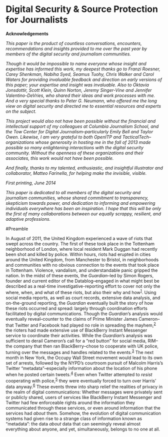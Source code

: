 Digital Security &amp; Source Protection for Journalists
========

**Acknowledgements**

*This paper is the product of countless conversations, encounters, recommendations and insights provided to me over the past year by members of the digital security and journalism communities.*

*Though it would be impossible to name everyone whose insight and expertise has informed this work, my deepest thanks go to Franzi Roesner, Carey Shenkman, Nabiha Syed, Seamus Tuohy, Chris Walker and Carol Waters for providing invaluable feedback and direction on early versions of this paper; your expertise and insight was invaluable. Also to Oktavia Jonsdottir, Scott Klein, Quinn Norton, Jeremy Singer-Vine and Jennifer Valentino-DeVries, who shared their ideas and work processes with me. And a very special thanks to Peter G. Neumann, who offered me the long view on digital security and directed me to essential resources and experts on the subject.*

*This project would also not have been possible without the financial and intellectual support of my colleagues at Columbia Journalism School, and the Tow Center for Digital Journalism–particularly Emily Bell and Taylor Owen. Likewise, I am very grateful to both OpenITP and TacticalTech–organizations whose generosity in hosting me in the fall of 2013 made possible so many enlightening interactions with the digital security community. Without the openness of these organizations and their associates, this work would not have been possible.*

*And finally, thanks to my talented, enthusiastic, and insightful illustrator and collaborator, Matteo Farinella, for helping make the invisible, visible.*

*First printing, June 2014*


*This paper is dedicated to all members of the digital security and journalism communities, whose shared commitment to transparency, skepticism towards power, and dedication to informing and empowering individuals everywhere has been an inspiration. I hope that this will be only the first of many collaborations between our equally scrappy, resilient, and adaptive professions.*


#Preamble


In August of 2011, the United Kingdom experienced a wave of riots that
swept across the country. The first of these took place in the Tottenham
neighborhood of London, where local resident Mark Duggan had recently
been shot and killed by police. Within hours, riots had erupted in
cities around the United Kingdom, from Manchester to Bristol, in
neighborhoods and communities with no obvious connection to the events
that took place in Tottenham. Violence, vandalism, and understandable
panic gripped the nation. In the midst of these events, the
*Guardian*–led by Simon Rogers, founder and current editor of the
Datablog–engaged in what might best be described as a real-time
investigative-reporting effort to cover not only the where, when, and
what of these riots, but also their why and how<sup>[1](footnotes/README.html#fn1)</sup>. Using social
media reports, as well as court records, extensive data analysis, and
on-the-ground reporting, the *Guardian* eventually built the story of
how these riots occurred and spread: largely through coordination
efforts facilitated by digital communications. Though the *Guardian*’s
analysis would eventually reveal–counter to the claims of Prime Minister
James Cameron–that Twitter and Facebook had played no role in spreading
the mayhem,<sup>[2](footnotes/README.html#fn2)</sup> the rioters had made extensive use of BlackBerry
Instant Messenger service to coordinate their activities. While the
*Guardian*’s analysis was sufficient to derail Cameron’s call for a “red
button” for social media, RIM–the company that then ran BlackBerry–chose
to cooperate with UK police, turning over the messages and handles
related to the events.<sup>[3](footnotes/README.html#fn3)</sup> The next month in New York, the Occupy
Wall Street movement would lead to its own set of arrests, followed by
the NYPD’s courtroom pursuit of Malcolm Harris’s Twitter
“metadata”–especially information about the location of his phone when
he posted certain tweets.<sup>[4](footnotes/README.html#fn4)</sup> Even when Twitter attempted to
*resist* cooperating with police,<sup>[5](footnotes/README.html#fn5)</sup> they were eventually forced
to turn over Harris’ data anyway.<sup>[6](footnotes/README.html#fn6)</sup> These events threw into
sharp relief the realities of privacy in the realm of digital
communications: Whether messages were privately sent or publicly shared,
users of services like BlackBerry Instant Messenger and Twitter had few
enforceable rights around the information they communicated through
these services, or even around information that the services had *about*
them. Somehow, the evolution of digital communication systems had given
rise to a strange class of information known as “metadata”: the data
*about* data that can seemingly reveal almost everything about anyone,
and yet, simultaneously, belongs to no one at all.
